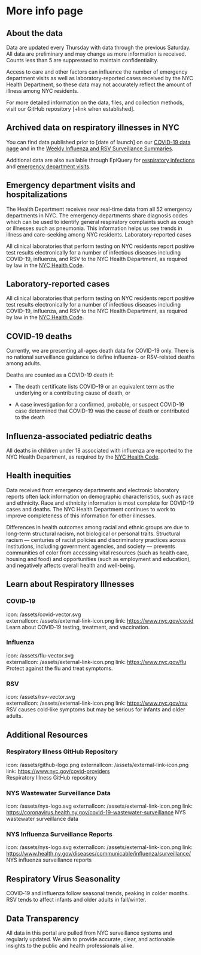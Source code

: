 # More info page


## About the data
Data are updated every Thursday with data through the previous Saturday. All data are preliminary and may change as more information is received. Counts less than 5 are suppressed to maintain confidentiality. 

Access to care and other factors can influence the number of emergency department visits as well as laboratory-reported cases received by the NYC Health Department, so these data may not accurately reflect the amount of illness among NYC residents.  

For more detailed information on the data, files, and collection methods, visit our GitHub repository [+link when established]. 

## Archived data on respiratory illnesses in NYC
You can find data published prior to [date of launch] on our [COVID-19 data page](https://www.nyc.gov/site/doh/covid/covid-19-data.page) and in the [Weekly Influenza and RSV Surveillance Summaries](https://www.nyc.gov/site/doh/providers/health-topics/flu-alerts.page).  

Additional data are also available through EpiQuery for [respiratory infections](https://a816-health.nyc.gov/hdi/epiquery/visualizations?PageType=ts&PopulationSource=CDSD&Topic=1&Subtopic=41) and [emergency department visits](https://a816-health.nyc.gov/hdi/epiquery/visualizations?PageType=ts&PopulationSource=CDSD&Topic=1&Subtopic=41).  

## Emergency department visits and hospitalizations
The Health Department receives near real-time data from all 52 emergency departments in NYC. The emergency departments share diagnosis codes which can be used to identify general respiratory complaints such as cough or illnesses such as pneumonia. This information helps us see trends in illness and care-seeking among NYC residents. Laboratory-reported cases 

All clinical laboratories that perform testing on NYC residents report positive test results electronically for a number of infectious diseases including COVID-19, influenza, and RSV to the NYC Health Department, as required by law in the [NYC Health Code](https://www.nyc.gov/site/doh/providers/reporting-and-services/notifiable-diseases-and-conditions-reporting-central.page).  

## Laboratory-reported cases
All clinical laboratories that perform testing on NYC residents report positive test results electronically for a number of infectious diseases including COVID-19, influenza, and RSV to the NYC Health Department, as required by law in the [NYC Health Code](https://www.nyc.gov/site/doh/providers/reporting-and-services/notifiable-diseases-and-conditions-reporting-central.page).  

## COVID‑19 deaths
Currently, we are presenting all-ages death data for COVID-19 only. There is no national surveillance guidance to define influenza- or RSV-related deaths among adults.  

Deaths are counted as a COVID-19 death if: 

* The death certificate lists COVID-19 or an equivalent term as the underlying or a contributing cause of death, or  

* A case investigation for a confirmed, probable, or suspect COVID-19 case determined that COVID-19 was the cause of death or contributed to the death 

## Influenza‑associated pediatric deaths
All deaths in children under 18 associated with influenza are reported to the NYC Health Department, as required by the [NYC Health Code](https://www.nyc.gov/site/doh/providers/reporting-and-services/notifiable-diseases-and-conditions-reporting-central.page).

## Health inequities
Data received from emergency departments and electronic laboratory reports often lack information on demographic characteristics, such as race and ethnicity. Race and ethnicity information is most complete for COVID-19 cases and deaths. The NYC Health Department continues to work to improve completeness of this information for other illnesses.  

Differences in health outcomes among racial and ethnic groups are due to long-term structural racism, not biological or personal traits. Structural racism — centuries of racist policies and discriminatory practices across institutions, including government agencies, and society — prevents communities of color from accessing vital resources (such as health care, housing and food) and opportunities (such as employment and education), and negatively affects overall health and well-being. 


## Learn about Respiratory Illnesses
### COVID‑19
icon: /assets/covid-vector.svg  
externalIcon: /assets/external-link-icon.png
link: https://www.nyc.gov/covid  
Learn about COVID‑19 testing, treatment, and vaccination.

### Influenza
icon: /assets/flu-vector.svg  
externalIcon: /assets/external-link-icon.png
link: https://www.nyc.gov/flu  
Protect against the flu and treat symptoms.

### RSV
icon: /assets/rsv-vector.svg  
externalIcon: /assets/external-link-icon.png
link: https://www.nyc.gov/rsv  
RSV causes cold‑like symptoms but may be serious for infants and older adults.



## Additional Resources
### Respiratory Illness GitHub Repository
icon: /assets/github-logo.png
externalIcon: /assets/external-link-icon.png
link: https://www.nyc.gov/covid-providers  
Respiratory Illness GitHub repository

### NYS Wastewater Surveillance Data
icon: /assets/nys-logo.svg 
externalIcon: /assets/external-link-icon.png
link: https://coronavirus.health.ny.gov/covid-19-wastewater-surveillance 
NYS wastewater surveillance data

### NYS Influenza Surveillance Reports
icon: /assets/nys-logo.svg
externalIcon: /assets/external-link-icon.png
link: https://www.health.ny.gov/diseases/communicable/influenza/surveillance/
NYS influenza surveillance reports

## Respiratory Virus Seasonality
COVID‑19 and influenza follow seasonal trends, peaking in colder months. RSV tends to affect infants and older adults in fall/winter.

## Data Transparency
All data in this portal are pulled from NYC surveillance systems and regularly updated. We aim to provide accurate, clear, and actionable insights to the public and health professionals alike.
